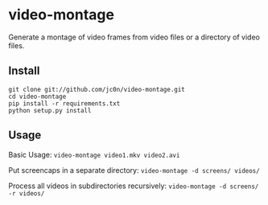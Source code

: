 video-montage
=============

Generate a montage of video frames from video files or a directory of video files.

## Install

```
git clone git://github.com/jc0n/video-montage.git
cd video-montage
pip install -r requirements.txt
python setup.py install
```

## Usage

Basic Usage:
`video-montage video1.mkv video2.avi`

Put screencaps in a separate directory:
`video-montage -d screens/ videos/`

Process all videos in subdirectories recursively:
`video-montage -d screens/ -r videos/`

